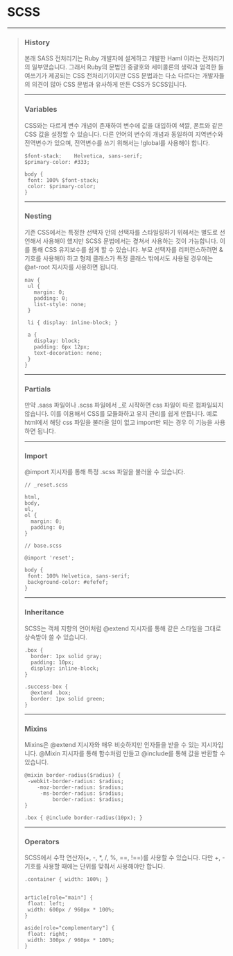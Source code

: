 # SCSS
***
> ### History
>  본래 SASS 전처리기는 Ruby 개발자에 설계하고 개발한 Haml 이라는 전처리기의 일부였습니다. 그래서 Ruby의 문법인 중괄호와 세미콜론의 생략과 엄격한 들여쓰기가 제공되는 CSS 전처리기이지만 CSS 문법과는 다소 다르다는 개발자들의 의견이 많아 CSS 문법과 유사하게 만든 CSS가 SCSS입니다.
>  ***
> ### Variables
> CSS와는 다르게 변수 개념이 존재하여 변수에 값을 대입하여 색깔, 폰트와 같은 CSS 값을 설정할 수 있습니다. 다른 언어의 변수의 개념과 동일하여 지역변수와 전역변수가 있으며, 전역변수를 쓰기 위해서는 !global를 사용해야 합니다.
> ```
> $font-stack:    Helvetica, sans-serif;
> $primary-color: #333;
>
> body {
>  font: 100% $font-stack;
>  color: $primary-color;
> }
> ```
> ***
> ### Nesting
> 기존 CSS에서는 특정한 선택자 안의 선택자를 스타일링하기 위해서는 별도로 선언해서 사용해야 했지만 SCSS 문법에서는 곂쳐서 사용하는 것이 가능합니다. 이를 통해 CSS 유지보수를 쉽게 할 수 있습니다. 부모 선택자를 리퍼런스하려면 & 기호를 사용해야 하고 형제 클래스가 특정 클래스 밖에서도 사용될 경우에는 @at-root 지시자를 사용하면 됩니다.
> ```
> nav {
>  ul {
>    margin: 0;
>    padding: 0;
>    list-style: none;
>  }
>
>  li { display: inline-block; }
>
>  a {
>    display: block;
>    padding: 6px 12px;
>    text-decoration: none;
>  }
> }
> ```
> ***
> ### Partials
> 만약 .sass 파일이나 .scss 파일에서 _로 시작하면 css 파일이 따로 컴파일되지 않습니다. 이를 이용해서 CSS를 모듈화하고 유지 관리를 쉽게 만듭니다. 예로 html에서 해당 css 파일을 불러올 일이 없고 import만 되는 경우 이 기능을 사용하면 됩니다.
> ***
> ### Import
> @import 지시자를 통해 특정 .scss 파일을 불러올 수 있습니다.
> ```
> // _reset.scss
>
> html,
> body,
> ul,
> ol {
>   margin: 0;
>   padding: 0;
> }
> ```
> ```
> // base.scss
>
> @import 'reset';
>
> body {
>  font: 100% Helvetica, sans-serif;
>  background-color: #efefef;
> }
> ```
> ***
> ### Inheritance
> SCSS는 객체 지향의 언어처럼 @extend 지시자를 통해 같은 스타일을 그대로 상속받아 쓸 수 있습니다.
> ```
> .box {
>   border: 1px solid gray;
>   padding: 10px;
>   display: inline-block;
> }
>
> .success-box {
>   @extend .box;
>   border: 1px solid green;
> }
> ```
> ***
> ### Mixins
> Mixins은 @extend 지시자와 매우 비슷하지만 인자들을 받을 수 있는 지시자입니다. @Mixin 지시자를 통해 함수처럼 만들고 @include를 통해 값을 반환할 수 있습니다.
> ```
> @mixin border-radius($radius) {
>  -webkit-border-radius: $radius;
>     -moz-border-radius: $radius;
>      -ms-border-radius: $radius;
>          border-radius: $radius;
> }
>
> .box { @include border-radius(10px); }
> ```
> ***
> ### Operators
> SCSS에서 수학 연산자(+, -, *, /, %, ==, !==)를 사용할 수 있습니다. 다만 +, - 기호를 사용할 때에는 단위를 맞춰서 사용해야만 합니다.
> ```
> .container { width: 100%; }
>
>
> article[role="main"] {
>  float: left;
>  width: 600px / 960px * 100%;
> }
>
> aside[role="complementary"] {
>  float: right;
>  width: 300px / 960px * 100%;
> }
> ```
